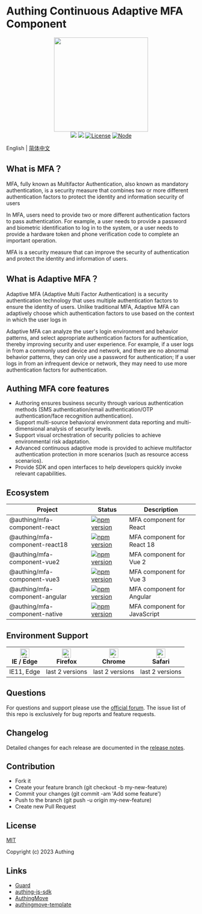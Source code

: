 # Authing Continuous Adaptive MFA Component

<div align=center>
  <img width="250" src="https://files.authing.co/authing-console/authing-logo-new-20210924.svg" />
</div>

<div align="center">
  <a href="javascript:;"><img src="https://img.shields.io/badge/test-passing-brightgreen" /></a>
  <a href="https://forum.authing.cn/" target="_blank"><img src="https://img.shields.io/badge/chat-forum-blue" /></a>
  <a href="javascript:;"><img src="https://img.shields.io/badge/License-MIT-success" alt="License"></a>
  <a href="javascript:;" target="_blank"><img src="https://img.shields.io/badge/node-%3E=12-green.svg" alt="Node"></a>
</div>

English | [简体中文](./README-zh_CN.md)

## What is MFA？

MFA, fully known as Multifactor Authentication, also known as mandatory authentication, is a security measure that combines two or more different authentication factors to protect the identity and information security of users

In MFA, users need to provide two or more different authentication factors to pass authentication. For example, a user needs to provide a password and biometric identification to log in to the system, or a user needs to provide a hardware token and phone verification code to complete an important operation.

MFA is a security measure that can improve the security of authentication and protect the identity and information of users.

## What is Adaptive MFA？

Adaptive MFA (Adaptive Multi Factor Authentication) is a security authentication technology that uses multiple authentication factors to ensure the identity of users. Unlike traditional MFA, Adaptive MFA can adaptively choose which authentication factors to use based on the context in which the user logs in

Adaptive MFA can analyze the user's login environment and behavior patterns, and select appropriate authentication factors for authentication, thereby improving security and user experience. For example, if a user logs in from a commonly used device and network, and there are no abnormal behavior patterns, they can only use a password for authentication; If a user logs in from an infrequent device or network, they may need to use more authentication factors for authentication.

## Authing MFA core features

- Authoring ensures business security through various authentication methods (SMS authentication/email authentication/OTP authentication/face recognition authentication).
- Support multi-source behavioral environment data reporting and multi-dimensional analysis of security levels.
- Support visual orchestration of security policies to achieve environmental risk adaptation.
- Advanced continuous adaptive mode is provided to achieve multifactor authentication protection in more scenarios (such as resource access scenarios).
- Provide SDK and open interfaces to help developers quickly invoke relevant capabilities.

## Ecosystem

|Project|Status|Description
|-----|----|----|
|@authing/mfa-component-react|[![npm version](https://badge.fury.io/js/@authing%2Fmfa-component-react.svg)](https://www.npmjs.com/package/@authing/mfa-component-react)|MFA component for React|
|@authing/mfa-component-react18|[![npm version](https://badge.fury.io/js/@authing%2Fmfa-component-react18.svg)](https://www.npmjs.com/package/@authing/mfa-component-react18)|MFA component for React 18|
|@authing/mfa-component-vue2|[![npm version](https://badge.fury.io/js/@authing%2Fmfa-component-vue2.svg)](https://www.npmjs.com/package/@authing/mfa-component-vue2)|MFA component for Vue 2|
|@authing/mfa-component-vue3|[![npm version](https://badge.fury.io/js/@authing%2Fmfa-component-vue3.svg)](https://www.npmjs.com/package/@authing/mfa-component-vue3)|MFA component for Vue 3|
|@authing/mfa-component-angular|[![npm version](https://badge.fury.io/js/@authing%2Fmfa-component-angular.svg)](https://www.npmjs.com/package/@authing/mfa-component-angular)|MFA component for Angular|
|@authing/mfa-component-native|[![npm version](https://badge.fury.io/js/@authing%2Fmfa-component-native.svg)](https://www.npmjs.com/package/@authing/mfa-component-native)|MFA component for JavaScript|


## Environment Support

| [<img src="https://raw.githubusercontent.com/alrra/browser-logos/master/src/edge/edge_48x48.png" alt="IE / Edge" width="24px" height="24px" />](http://godban.github.io/browsers-support-badges/)<br>IE / Edge | [<img src="https://raw.githubusercontent.com/alrra/browser-logos/master/src/firefox/firefox_48x48.png" alt="Firefox" width="24px" height="24px" />](http://godban.github.io/browsers-support-badges/)<br>Firefox | [<img src="https://raw.githubusercontent.com/alrra/browser-logos/master/src/chrome/chrome_48x48.png" alt="Chrome" width="24px" height="24px" />](http://godban.github.io/browsers-support-badges/)<br>Chrome | [<img src="https://raw.githubusercontent.com/alrra/browser-logos/master/src/safari/safari_48x48.png" alt="Safari" width="24px" height="24px" />](http://godban.github.io/browsers-support-badges/)<br>Safari |
| --- | --- | --- | --- |
| IE11, Edge | last 2 versions | last 2 versions | last 2 versions | last 2 versions |

## Questions

For questions and support please use the [official forum](https://forum.authing.cn/). The issue list of this repo is exclusively for bug reports and feature requests.

## Changelog

Detailed changes for each release are documented in the [release notes](https://github.com/Authing/authing-mfa-component/releases).

## Contribution

- Fork it
- Create your feature branch (git checkout -b my-new-feature)
- Commit your changes (git commit -am 'Add some feature')
- Push to the branch (git push -u origin my-new-feature)
- Create new Pull Request

## License

[MIT](https://opensource.org/licenses/MIT)

Copyright (c) 2023 Authing

## Links

- [Guard](https://github.com/authing/Guard)
- [authing-js-sdk](https://github.com/Authing/authing-js-sdk)
- [AuthingMove](https://github.com/authing/authingmove)
- [authingmove-template](https://github.com/Authing/authingmove-template)
